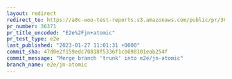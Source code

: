 ```yaml
---
layout: redirect
redirect_to: https://a8c-woo-test-reports.s3.amazonaws.com/public/pr/36371/e2e/index.html
pr_number: 36371
pr_title_encoded: "E2e%2Fjn+atomic"
pr_test_type: e2e
last_published: "2023-01-27 11:01:31 +0000"
commit_sha: 47d0e2f159edc70818f5336f1cb098101eab254f
commit_message: "Merge branch 'trunk' into e2e/jn-atomic"
branch_name: e2e/jn-atomic
---
```

